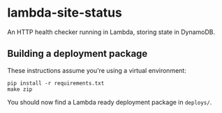 # lambda-site-status

An HTTP health checker running in Lambda, storing state in DynamoDB.

## Building a deployment package

These instructions assume you're using a virtual environment:

```
pip install -r requirements.txt
make zip
```

You should now find a Lambda ready deployment package in `deploys/`.